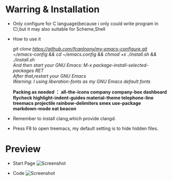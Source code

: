 # Warring & Installation
* Only configure for C language(because i only could write program in C),but it may also suitable for Scheme,Shell

* How to use it</p>
  *git clone https://github.com/fcanlnony/my-emacs-configure.git ~/emacs-config && cd ~/emacs.config && chmod +x ./install.sh && ./install.sh*                
  *And then start your GNU Emacs: M-x package-install-selected-packages RET*                                                                                   
  *After that,restart your GNU Emacs*                                                                                                                           
  *Warning: I using liberation-fonts as my GNU Emacs default fonts*

  **Packing as needed ： all-the-icons company company-box dashboard flycheck highlight-indent-guides material-theme telephone-line treemacs projectile rainbow-delimiters smex use-package markdown-mode eat beacon**

* Remember to install clang,which provide clangd.

* Press F8 to open treemacs, my default setting is to hide hidden files.

# Preview
* Start Page
![Screenshot](https://github.com/fcanlnony/my-emacs-configure/blob/main/Screenshot%20from%202023-05-21%2011-31-11.png?raw=true "startpage")

* Code
![Screenshot](https://github.com/fcanlnony/my-emacs-configure/blob/main/Screenshot%20from%202023-05-21%2011-31-44.png?raw=true "code")
